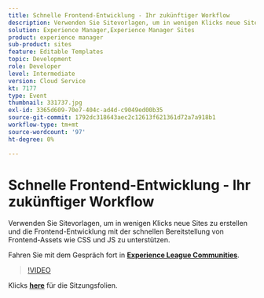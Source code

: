 ```yaml
---
title: Schnelle Frontend-Entwicklung - Ihr zukünftiger Workflow
description: Verwenden Sie Sitevorlagen, um in wenigen Klicks neue Sites zu erstellen und die Frontend-Entwicklung mit der schnellen Bereitstellung von Frontend-Assets wie CSS und JS zu unterstützen. Diese Sitzung wurde im Rahmen des Adobe Developers Live Content-Ereignisses bereitgestellt.
solution: Experience Manager,Experience Manager Sites
product: experience manager
sub-product: sites
feature: Editable Templates
topic: Development
role: Developer
level: Intermediate
version: Cloud Service
kt: 7177
type: Event
thumbnail: 331737.jpg
exl-id: 3365d609-70e7-404c-ad4d-c9049ed00b35
source-git-commit: 1792dc318643aec2c12613f621361d72a7a918b1
workflow-type: tm+mt
source-wordcount: '97'
ht-degree: 0%

---
```


# Schnelle Frontend-Entwicklung - Ihr zukünftiger Workflow

Verwenden Sie Sitevorlagen, um in wenigen Klicks neue Sites zu erstellen und die Frontend-Entwicklung mit der schnellen Bereitstellung von Frontend-Assets wie CSS und JS zu unterstützen.

Fahren Sie mit dem Gespräch fort in **[Experience League Communities](https://adobe.ly/36Yd3v6)**.

>[!VIDEO](https://video.tv.adobe.com/v/331737/?quality=12&learn=on&hidetitle=true)

Klicks **[here](/help/adobe-developers-live/assets/rapid-frontend-devlopment.pdf)** für die Sitzungsfolien.
